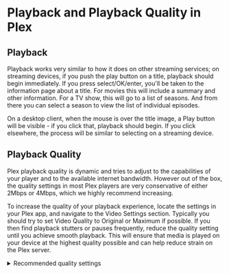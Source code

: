 # Playback and Playback Quality in Plex

## Playback

Playback works very similar to how it does on other streaming services; on streaming devices, if you push the play button on a title, playback should begin immediately. If you press select/OK/enter, you'll be taken to the information page about a title. For movies this will include a summary and other information. For a TV show, this will go to a list of seasons. And from there you can select a season to view the list of individual episodes.

On a desktop client, when the mouse is over the title image, a Play button will be visible - if you click that, playback should begin. If you click elsewhere, the process will be similar to selecting on a streaming device.

## Playback Quality

Plex playback quality is dynamic and tries to adjust to the capabilities of your player and to the available internet bandwidth. However out of the box, the quality settings in most Plex players are very conservative of either 2Mbps or 4Mbps, which we highly recommend increasing.

To increase the quality of your playback experience, locate the settings in your Plex app, and navigate to the Video Settings section. Typically you should try to set Video Quality to Original or Maximum if possible. If you then find playback stutters or pauses frequently, reduce the quality setting until you achieve smooth playback. This will ensure that media is played on your device at the highest quality possible and can help reduce strain on the Plex server.

 <details>
  <summary>Recommended quality settings</summary>
  <br />
By default, Plex's out-of-the-box quality settings limit the bandwidth to 8Mbps, which means that many files will have to be transcoded to meet this limit. However, this can result in decreased video quality and increased server load. The good news is that adjusting the quality settings for your specific client can lead to optimum playback without unnecessary transcoding. To do this, simply select your client below and follow the recommended settings for the best possible playback experience:<br />
<div class="grid cards" markdown>

- :simple-amazonfiretv: __Amazon FireTV__

- :simple-android: __Android TV__

- :simple-apple: __AppleTV__
  
- :simple-kodi: __Kodi__
  
- :simple-lg: __LG / WebOS__
  
- :material-plex: Plex Media Player__
  
- :material-plex: __Plex Web Player__
  
- :simple-roku: __Roku__

- :simple-xbox: __Xbox__

- :simple-android: __Android Devices__

- :simple-ios: __Apple Devices__

</div>

<br />
By adjusting these settings, you can ensure that your media is streamed in the best possible quality without causing unnecessary server strain.
  </details>
